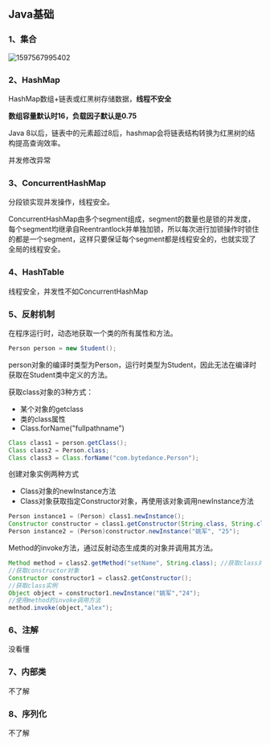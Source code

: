 ## Java基础

### 1、集合

![1597567995402](C:\Users\Yao\AppData\Local\Temp\1597567995402.png)

### 2、HashMap

HashMap数组+链表或红黑树存储数据，**线程不安全**

**数组容量默认时16，负载因子默认是0.75**

Java 8以后，链表中的元素超过8后，hashmap会将链表结构转换为红黑树的结构提高查询效率。

并发修改异常

### 3、ConcurrentHashMap

分段锁实现并发操作，线程安全。

ConcurrentHashMap由多个segment组成，segment的数量也是锁的并发度，每个segment均继承自Reentrantlock并单独加锁，所以每次进行加锁操作时锁住的都是一个segment，这样只要保证每个segment都是线程安全的，也就实现了全局的线程安全。

### 4、HashTable

线程安全，并发性不如ConcurrentHashMap

### 5、反射机制

在程序运行时，动态地获取一个类的所有属性和方法。

```java
Person person = new Student();
```

person对象的编译时类型为Person，运行时类型为Student，因此无法在编译时获取在Student类中定义的方法。

获取class对象的3种方式：

- 某个对象的getclass
- 类的class属性
- Class.forName("fullpathname")

```java
Class class1 = person.getClass();
Class class2 = Person.class;
Class class3 = Class.forName("com.bytedance.Person");
```

创建对象实例两种方式

- Class对象的newInstance方法
- Class对象获取指定Constructor对象，再使用该对象调用newInstance方法

```java
Person instance1 = (Person) class1.newInstance();
Constructor constructor = class1.getConstructor(String.class, String.class);
Person instance2 = (Person)constructor.newInstance("姚军", "25");
```

Method的invoke方法，通过反射动态生成类的对象并调用其方法。

```java
Method method = class2.getMethod("setName", String.class); //获取class对象中的setname方法
//获取constructor对象
Constructor constructor1 = class2.getConstructor();
//获取class实例
Object object = constructor1.newInstance("姚军","24");
//使用method的invoke调用方法
method.invoke(object,"alex");
```

### 6、注解

没看懂

### 7、内部类

不了解

### 8、序列化

不了解